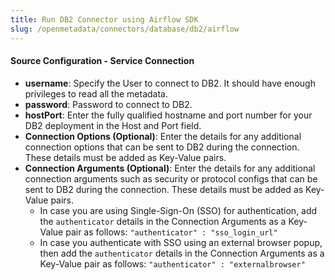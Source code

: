 ```yaml
---
title: Run DB2 Connector using Airflow SDK
slug: /openmetadata/connectors/database/db2/airflow
---
```


<ConnectorIntro connector="DB2" goal="Airflow" hasProfiler="true" hasDBT="true" />

<Requirements />

<MetadataIngestionServiceDev service="database" connector="DB2" goal="Airflow"/>

<h4>Source Configuration - Service Connection</h4>

- **username**: Specify the User to connect to DB2. It should have enough privileges to read all the metadata.
- **password**: Password to connect to DB2.
- **hostPort**: Enter the fully qualified hostname and port number for your DB2 deployment in the Host and Port field.
- **Connection Options (Optional)**: Enter the details for any additional connection options that can be sent to DB2 during the connection. These details must be added as Key-Value pairs.
- **Connection Arguments (Optional)**: Enter the details for any additional connection arguments such as security or protocol configs that can be sent to DB2 during the connection. These details must be added as Key-Value pairs. 
  - In case you are using Single-Sign-On (SSO) for authentication, add the `authenticator` details in the Connection Arguments as a Key-Value pair as follows: `"authenticator" : "sso_login_url"`
  - In case you authenticate with SSO using an external browser popup, then add the `authenticator` details in the Connection Arguments as a Key-Value pair as follows: `"authenticator" : "externalbrowser"`

<MetadataIngestionConfig service="database" connector="DB2" goal="Airflow" hasProfiler="true" hasDBT="true"/>
